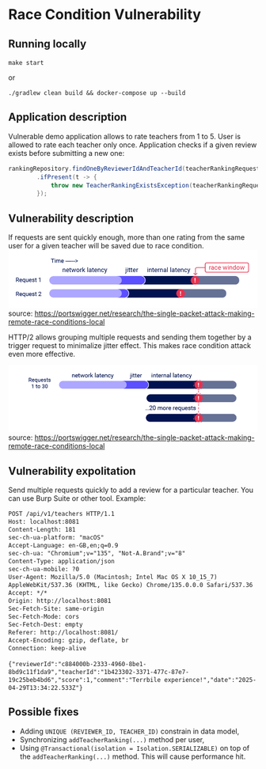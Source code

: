 # Race Condition Vulnerability
## Running locally
```shell
make start
```
or
```shell
./gradlew clean build && docker-compose up --build
```

## Application description
Vulnerable demo application allows to rate teachers from 1 to 5. User is allowed to rate each teacher only once.
Application checks if a given review exists before submitting a new one:
```java
rankingRepository.findOneByReviewerIdAndTeacherId(teacherRankingRequest.reviewerId(), teacherRankingRequest.teacherId())
        .ifPresent(t -> {
            throw new TeacherRankingExistsException(teacherRankingRequest.reviewerId(), teacherRankingRequest.teacherId());
        });
```

## Vulnerability description
If requests are sent quickly enough, more than one rating from the same user for a given teacher will be saved due to race condition.
![image](./readme-assets/race-condition-parallel.png)
source: https://portswigger.net/research/the-single-packet-attack-making-remote-race-conditions-local

HTTP/2 allows grouping multiple requests and sending them together by a trigger request to minimalize jitter effect. This makes race condition attack even more effective.

![image](./readme-assets/race-condition-single-packet-attack.png)
source: https://portswigger.net/research/the-single-packet-attack-making-remote-race-conditions-local

## Vulnerability expolitation
Send multiple requests quickly to add a review for a particular teacher. You can use Burp Suite or other tool. Example:
```http request
POST /api/v1/teachers HTTP/1.1
Host: localhost:8081
Content-Length: 181
sec-ch-ua-platform: "macOS"
Accept-Language: en-GB,en;q=0.9
sec-ch-ua: "Chromium";v="135", "Not-A.Brand";v="8"
Content-Type: application/json
sec-ch-ua-mobile: ?0
User-Agent: Mozilla/5.0 (Macintosh; Intel Mac OS X 10_15_7) AppleWebKit/537.36 (KHTML, like Gecko) Chrome/135.0.0.0 Safari/537.36
Accept: */*
Origin: http://localhost:8081
Sec-Fetch-Site: same-origin
Sec-Fetch-Mode: cors
Sec-Fetch-Dest: empty
Referer: http://localhost:8081/
Accept-Encoding: gzip, deflate, br
Connection: keep-alive

{"reviewerId":"c884000b-2333-4960-8be1-8bd9c11f1da9","teacherId":"1b423302-3371-477c-87e7-19c25beb4bd6","score":1,"comment":"Terrbile experience!","date":"2025-04-29T13:34:22.533Z"}
```

## Possible fixes
* Adding `UNIQUE (REVIEWER_ID, TEACHER_ID)` constrain in data model,
* Synchronizing `addTeacherRanking(...)` method per user,
* Using `@Transactional(isolation = Isolation.SERIALIZABLE)` on top of the `addTeacherRanking(...)` method. This will cause performance hit.
